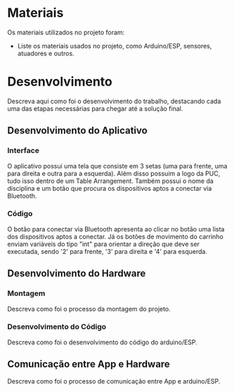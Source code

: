 
# Materiais

Os materiais utilizados no projeto foram:
- Liste os materiais usados no projeto, como Arduino/ESP, sensores, atuadores e outros.

# Desenvolvimento

Descreva aqui como foi o desenvolvimento do trabalho, destacando cada uma das etapas necessárias para chegar até a solução final.

## Desenvolvimento do Aplicativo

### Interface

O aplicativo possui uma tela que consiste em 3 setas (uma para frente, uma para direita e outra para a esquerda). Além disso possuim a logo da PUC, tudo isso dentro de um Table Arrangement. Também possui o nome da disciplina e um botão que procura os dispositivos aptos a conectar via Bluetooth.

### Código

O botão para conectar via Bluetooth apresenta ao clicar no botão uma lista dos dispositivos aptos a conectar. Já os botões de movimento do carrinho enviam variáveis do tipo "int" para orientar a direção que deve ser executada, sendo '2' para frente, '3' para direita e '4' para esquerda.

## Desenvolvimento do Hardware

### Montagem

Descreva como foi o processo da montagem do projeto.

### Desenvolvimento do Código

Descreva como foi o desenvolvimento do código do arduino/ESP.

## Comunicação entre App e Hardware

Descreva como foi o processo de comunicação entre App e arduino/ESP.

